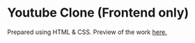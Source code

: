# Youtube Clone (Frontend only)
Prepared using HTML & CSS.
Preview of the work [here.](https://drive.google.com/file/d/1yB5csZ8ajb4Wn76zbEcrGslO91epG9KD/view?usp=sharing)

